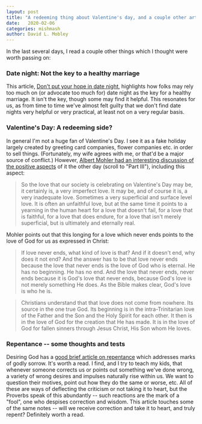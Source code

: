 ```yaml
---
layout: post
title: "A redeeming thing about Valentine's day, and a couple other articles"
date:   2020-02-06
categories: mishmash
author: David L. Mobley
---
```


In the last several days, I read a couple other things which I thought were worth passing on:

### Date night: Not the key to a healthy marriage

This article, [Don't put your hope in date night](https://www.thegospelcoalition.org/article/dont-put-hope-date-night/), highlights how folks may rely too much on (or advocate too much for) date night as the key for a healthy marriage. It isn't the key, though some may find it helpful. This resonates for us, as from time to time we've almost felt guilty that we don't find date nights very helpful or very practical, at least not on a very regular basis.

### Valentine's Day: A redeeming side?

In general I'm not a huge fan of Valentine's Day. I see it as a fake holiday largely created by greeting card companies, flower companies etc. in order to sell things. (Fortunately, my wife agrees with me, or that'd be a major source of conflict.) However, [Albert Mohler had an interesting discussion of the positive aspects](https://albertmohler.com/2020/02/14/briefing-2-14-20) of it the other day (scroll to "Part III"), including this aspect:

> So the love that our society is celebrating on Valentine's Day may be, it certainly is, a very imperfect love. It may be, and of course it is, a very inadequate love. Sometimes a very superficial and surface level love. It is often an unfaithful love, but at the same time it points to a yearning in the human heart for a love that doesn't fail, for a love that is faithful, for a love that does endure, for a love that isn't merely superficial, but is ultimately and eternally real.

Mohler points out that this longing for a love which never ends points to the love of God for us as expressed in Christ:

> If love never ends, what kind of love is that? And if it doesn't end, why does it not end? And the answer has to be that love never ends because the love that never ends is the love of God who is eternal. He has no beginning. He has no end. And the love that never ends, never ends because it is God's love that never ends, because God's love is not merely something He does. As the Bible makes clear, God's love is who he is.

> Christians understand that that love does not come from nowhere. Its source in the one true God. Its beginning is in the intra-Trinitarian love of the Father and the Son and the Holy Spirit for each other. It then is in the love of God for the creation that He has made. It is in the love of God for fallen sinners through Jesus Christ, His Son whom He loves.

### Repentance -- some thoughts and tests

Desiring God has a [good brief article on repentance](https://www.desiringgod.org/articles/can-you-repent-if-you-were-caught) which addresses marks of godly sorrow. It's worth a read. I find, and I try to teach my kids, that whenever someone corrects us or points out something we've done wrong, a variety of wrong desires and impulses naturally rise within us. We want to question their motives, point out how they do the same or worse, etc. All of these are ways of deflecting the criticism or not taking it to heart, but the Proverbs speak of this abundantly -- such reactions are the mark of a "fool", one who despises correction and wisdom. This article touches some of the same notes -- will we receive correction and take it to heart, and truly repent? Definitely worth a read. 
